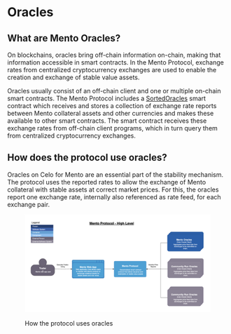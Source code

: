 # Oracles

## What are Mento Oracles?

On blockchains, oracles bring off-chain information on-chain, making that information accessible in smart contracts. In the Mento Protocol, exchange rates from centralized cryptocurrency exchanges are used to enable the creation and exchange of stable value assets.

Oracles usually consist of an off-chain client and one or multiple on-chain smart contracts. The Mento Protocol includes a [SortedOracles](https://github.com/mento-protocol/mento-core/blob/main/contracts/oracles/SortedOracles.sol) smart contract which receives and stores a collection of exchange rate reports between Mento collateral assets and other currencies and makes these available to other smart contracts. The smart contract receives these exchange rates from off-chain client programs, which in turn query them from centralized cryptocurrency exchanges.

## How does the protocol use oracles?

Oracles on Celo for Mento are an essential part of the stability mechanism. The protocol uses the reported rates to allow the exchange of Mento collateral with stable assets at correct market prices. For this, the oracles report one exchange rate, internally also referenced as rate feed, for each exchange pair.&#x20;



<figure><img src="../.gitbook/assets/Screenshot 2023-12-12 at 14.03.17.png" alt=""><figcaption><p>How the protocol uses oracles</p></figcaption></figure>
